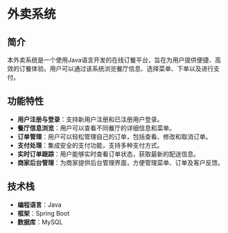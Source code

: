 # 外卖系统

## 简介

本外卖系统是一个使用Java语言开发的在线订餐平台，旨在为用户提供便捷、高效的订餐体验。用户可以通过该系统浏览餐厅信息、选择菜单、下单以及进行支付。

## 功能特性

- **用户注册与登录**：支持新用户注册和已注册用户登录。
- **餐厅信息浏览**：用户可以查看不同餐厅的详细信息和菜单。
- **订单管理**：用户可以轻松管理自己的订单，包括查看、修改和取消订单。
- **支付处理**：集成安全的支付功能，支持多种支付方式。
- **实时订单跟踪**：用户能够实时查看订单状态，获取最新的配送信息。
- **商家后台管理**：为商家提供后台管理界面，方便管理菜单、订单及客户反馈。

## 技术栈

- **编程语言**：Java
- **框架**：Spring Boot
- **数据库**：MySQL



